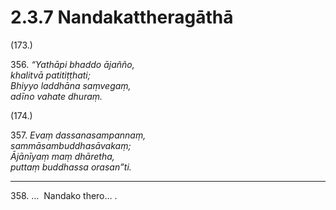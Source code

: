 

# 2.3.7 Nandakattheragāthā




(173.)

356\. _“Yathāpi bhaddo ājañño,_  
_khalitvā patitiṭṭhati;_  
_Bhiyyo laddhāna saṃvegaṃ,_  
_adīno vahate dhuraṃ._  


(174.)

357\. _Evaṃ dassanasampannaṃ,_  
_sammāsambuddhasāvakaṃ;_  
_Ājānīyaṃ maṃ dhāretha,_  
_puttaṃ buddhassa orasan”ti._  


---

358\. …  Nandako thero… .





